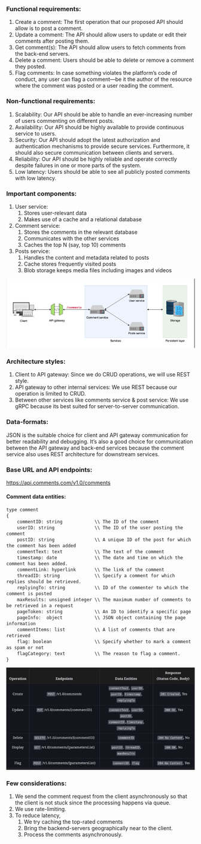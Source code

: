 ### Functional requirements:
1. Create a comment: The first operation that our proposed API should allow is to post a comment.
2. Update a comment: The API should allow users to update or edit their comments after posting them.
3. Get comment(s): The API should allow users to fetch comments from the back-end servers.
4. Delete a comment: Users should be able to delete or remove a comment they posted.
5. Flag comments: In case something violates the platform’s code of conduct, any user can flag a comment—be it the author of the resource where the comment was posted or a user reading the comment.

### Non-functional requirements:
1. Scalability: Our API should be able to handle an ever-increasing number of users commenting on different posts.
2. Availability: Our API should be highly available to provide continuous service to users.
3. Security: Our API should adopt the latest authorization and authentication mechanisms to provide secure services. Furthermore, it should also secure communication between clients and servers.
4. Reliability: Our API should be highly reliable and operate correctly despite failures in one or more parts of the system.
5. Low latency: Users should be able to see all publicly posted comments with low latency.

### Important components:
1. User service:
    1. Stores user-relevant data
    2. Makes use of a cache and a relational database
2. Comment service:
    1. Stores the comments in the relevant database
    2. Communicates with the other services
    3. Caches the top N (say, top 10) comments
3. Posts service:
    1. Handles the content and metadata related to posts 
    2. Cache stores frequently visited posts
    3. Blob storage keeps media files including images and videos

![CommentService Image](img.png)

### Architecture styles:
1. Client to API gateway: Since we do CRUD operations, we will use REST style.
2. API gateway to other internal services: We use REST because our operation is limited to CRUD.
3. Between other services like comments service & post service: We use gRPC because its best suited for server-to-server communication.

### Data-formats:
JSON is the suitable choice for client and API gateway communication for better readability and debugging. It’s also a good choice for 
communication between the API gateway and back-end services because the comment service also uses REST architecture for downstream services.

### Base URL and API endpoints:
https://api.comments.com/v1.0/comments

#### Comment data entities:
```text
type comment 
{
    commentID: string            \\ The ID of the comment
    userID: string               \\ The ID of the user posting the comment
    postID: string               \\ A unique ID of the post for which the comment has been added
    commentText: text            \\ The text of the comment
    timestamp: date              \\ The date and time on which the comment has been added.
    commentLink: hyperlink       \\ The link of the comment
    threadID: string             \\ Specify a comment for which replies should be retrieved.
    replyingTo: string           \\ ID of the commenter to which the comment is posted             
    maxResults: unsigned integer \\ The maximum number of comments to be retrieved in a request
    pageToken: string            \\ An ID to identify a specific page
    pageInfo:  object            \\ JSON object containing the page information
    commentItems: list           \\ A list of comments that are retrieved
    flag: boolean                \\ Specify whether to mark a comment as spam or not
    flagCategory: text           \\ The reason to flag a comment.
}
```

![APIEndpoints Image](endpoints.png)

### Few considerations:
1. We send the comment request from the client asynchronously so that the client is not stuck since the processing happens via queue.
2. We use rate-limiting.
3. To reduce latency, 
    1. We try caching the top-rated comments
    2. Bring the backend-servers geographically near to the client.
    3. Process the comments asynchronously.
